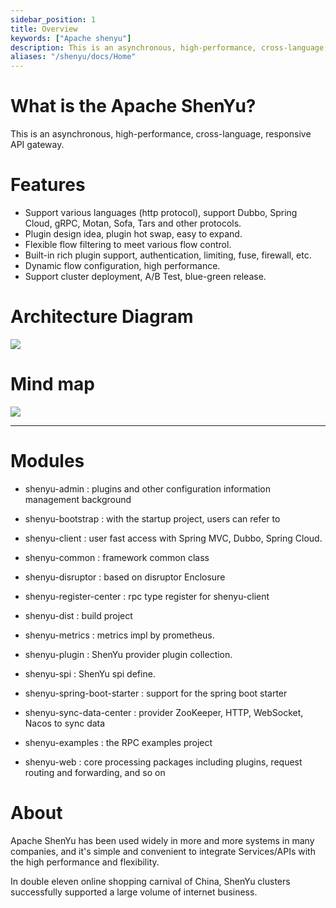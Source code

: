 ```yaml
---
sidebar_position: 1
title: Overview
keywords: ["Apache shenyu"]
description: This is an asynchronous, high-performance, cross-language, responsive API gateway.
aliases: "/shenyu/docs/Home"
---
```


# What is the Apache ShenYu?

This is an asynchronous, high-performance, cross-language, responsive API gateway.

# Features

* Support various languages (http protocol), support Dubbo, Spring Cloud, gRPC, Motan, Sofa, Tars and other protocols.
* Plugin design idea, plugin hot swap, easy to expand.
* Flexible flow filtering to meet various flow control.
* Built-in rich plugin support, authentication, limiting, fuse, firewall, etc.
* Dynamic flow configuration, high performance.
* Support cluster deployment, A/B Test, blue-green release.

# Architecture Diagram

![](/img/architecture/shenyu-framework.png)


# Mind map

 ![](/img/shenyu/activite/shenyu-xmind.png)

--------------------------------------------------------------------------------  

# Modules

 * shenyu-admin : plugins and other configuration information management background

 * shenyu-bootstrap : with the startup project, users can refer to

 * shenyu-client : user fast access with Spring MVC, Dubbo, Spring Cloud.

 * shenyu-common : framework common class

 * shenyu-disruptor : based on disruptor Enclosure

 * shenyu-register-center : rpc type register for shenyu-client

 * shenyu-dist : build project

 * shenyu-metrics : metrics impl by prometheus.

 * shenyu-plugin : ShenYu provider plugin collection.

 * shenyu-spi : ShenYu spi define.

 * shenyu-spring-boot-starter : support for the spring boot starter

 * shenyu-sync-data-center : provider ZooKeeper, HTTP, WebSocket, Nacos to sync data

 * shenyu-examples : the RPC examples project

 * shenyu-web : core processing packages including plugins, request routing and forwarding, and so on


# About

Apache ShenYu has been used widely in more and more systems in many companies, and it's simple and convenient to integrate Services/APIs with the high performance and flexibility.

In double eleven online shopping carnival of China, ShenYu clusters successfully supported a large volume of internet business.
